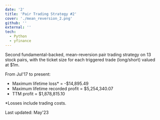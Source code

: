 ```yaml
---
date: '2'
title: 'Pair Trading Strategy #2'
cover: './mean_reversion_2.png'
github: ''
external: ''
tech:
  - Python
  - yfinance
---
```


Second fundamental-backed, mean-reversion pair trading strategy on 13 stock pairs, with the ticket size for each triggered trade (long/short) valued at $1m.

From Jul'17 to present:

- Maximum lifetime loss\* = -$14,895.49
- Maximum lifetime recorded profit = $5,254,340.07
- TTM profit = $1,878,815.10

\*Losses include trading costs.

Last updated: May'23
